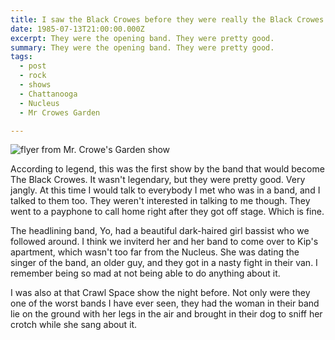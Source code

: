 ```yaml
---
title: I saw the Black Crowes before they were really the Black Crowes
date: 1985-07-13T21:00:00.000Z
excerpt: They were the opening band. They were pretty good.
summary: They were the opening band. They were pretty good.
tags:
  - post 
  - rock
  - shows
  - Chattanooga
  - Nucleus
  - Mr Crowes Garden

---
```


![flyer from Mr. Crowe's Garden show](/static/img/rock/black-crowes-nucleus-jul-13-1985.jpg "flyer from Mr. Crowe's Garden show")

According to legend, this was the first show by the band that would become The Black Crowes. It wasn't legendary, but they were pretty good. Very jangly. At this time I would talk to everybody I met who was in a band, and I talked to them too. They weren't interested in talking to me though. They went to a payphone to call home right after they got off stage. Which is fine.

The headlining band, Yo, had a beautiful dark-haired girl bassist who we followed around. I think we inviterd her and her band to come over to Kip's apartment, which wasn't too far from the Nucleus. She was dating the singer of the band, an older guy, and they got in a nasty fight in their van. I remember being so mad at not being able to do anything about it.

I was also at that Crawl Space show the night before. Not only were they one of the worst bands I have ever seen, they had the woman in their band lie on the ground with her legs in the air and brought in their dog to sniff her crotch while she sang about it.